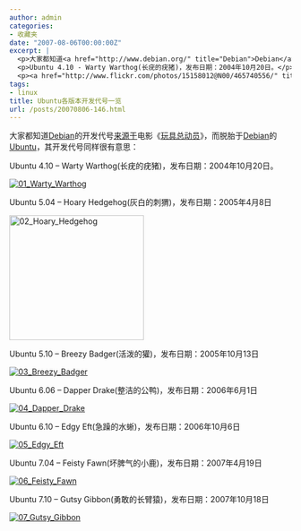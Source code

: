 ```yaml
---
author: admin
categories:
- 收藏夹
date: "2007-08-06T00:00:00Z"
excerpt: |
  <p>大家都知道<a href="http://www.debian.org/" title="Debian">Debian</a>的开发代号<a href="http://www.debian.org/doc/FAQ/ch-ftparchives.en.html#s-sourceforcodenames">来源于</a>电影《<a href="http://www.imdb.com/title/tt0114709/">玩具总动员</a>》，而脱胎于<a href="http://www.debian.org/">Debian</a>的<a href="http://www.ubuntu.com/">Ubuntu</a>，其开发代号同样很有意思：</p>
  <p>Ubuntu 4.10 - Warty Warthog(长疣的疣猪)，发布日期：2004年10月20日。</p>
  <p><a href="http://www.flickr.com/photos/15158012@N00/465740556/" title="01_Warty_Warthog"><img border="0" src="http://static.flickr.com/213/465740556_7149f0aa43_m.jpg" alt="01_Warty_Warthog" /></a></p>
tags:
- linux
title: Ubuntu各版本开发代号一览
url: /posts/20070806-146.html
---
```

<div id="msgcns!71787D3A37FFC48A!284" class="bvMsg">
  <p>
    大家都知道<a href="http://www.debian.org/" title="Debian">Debian</a>的开发代号<a href="http://www.debian.org/doc/FAQ/ch-ftparchives.en.html#s-sourceforcodenames">来源于</a>电影《<a href="http://www.imdb.com/title/tt0114709/">玩具总动员</a>》，而脱胎于<a href="http://www.debian.org/">Debian</a>的<a href="http://www.ubuntu.com/">Ubuntu</a>，其开发代号同样很有意思：
  </p>
  
  <p>
    Ubuntu 4.10 &#8211; Warty Warthog(长疣的疣猪)，发布日期：2004年10月20日。
  </p>
  
  <p>
    <a href="http://www.flickr.com/photos/15158012@N00/465740556/" title="01_Warty_Warthog"><img border="0" src="http://static.flickr.com/213/465740556_7149f0aa43_m.jpg" alt="01_Warty_Warthog" /></a>
  </p>
  
  <p>
    Ubuntu 5.04&nbsp;&#8211; Hoary Hedgehog(灰白的刺猬)，发布日期：2005年4月8日
  </p>
  
  <p>
    <a href="http://www.flickr.com/photos/15158012@N00/465740558/" title="02_Hoary_Hedgehog"><img width="240" height="223" border="0" src="http://static.flickr.com/229/465740558_5580c5a22b_m.jpg" alt="02_Hoary_Hedgehog" /></a>
  </p>
  
  <p>
    Ubuntu 5.10 &#8211; Breezy Badger(活泼的獾)，发布日期：2005年10月13日
  </p>
  
  <p>
    <a href="http://www.flickr.com/photos/15158012@N00/465740560/" title="03_Breezy_Badger"><img border="0" src="http://static.flickr.com/206/465740560_e49fd69863_m.jpg" alt="03_Breezy_Badger" /></a>
  </p>
  
  <p>
    Ubuntu 6.06 &#8211; Dapper Drake(整洁的公鸭)，发布日期：2006年6月1日
  </p>
  
  <p>
    <a href="http://www.flickr.com/photos/15158012@N00/465740562/" title="04_Dapper_Drake"><img border="0" src="http://static.flickr.com/200/465740562_4a883ec95b_m.jpg" alt="04_Dapper_Drake" /></a>
  </p>
  
  <p>
    Ubuntu 6.10 &#8211; Edgy Eft(急躁的水蜥)，发布日期：2006年10月6日
  </p>
  
  <p>
    <a href="http://www.flickr.com/photos/15158012@N00/465740566/" title="05_Edgy_Eft"><img border="0" src="http://static.flickr.com/190/465740566_8c06b3e414_m.jpg" alt="05_Edgy_Eft" /></a>
  </p>
  
  <p>
    Ubuntu 7.04 &#8211; Feisty Fawn(坏脾气的小鹿)，发布日期：2007年4月19日
  </p>
  
  <p>
    <a href="http://www.flickr.com/photos/15158012@N00/465740568/" title="06_Feisty_Fawn"><img border="0" src="http://static.flickr.com/201/465740568_ddd78bfeff_m.jpg" alt="06_Feisty_Fawn" /></a>
  </p>
  
  <p>
    Ubuntu 7.10 &#8211; Gutsy Gibbon(勇敢的长臂猿)，发布日期：2007年10月18日
  </p>
  
  <p>
    <a href="http://www.flickr.com/photos/15158012@N00/465765323/" title="07_Gutsy_Gibbon"><img border="0" src="http://static.flickr.com/192/465765323_ba27bb4e12_m.jpg" alt="07_Gutsy_Gibbon" /></a>
  </p>
</div>